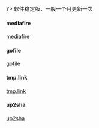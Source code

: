 ?> 软件稳定版，一般一个月更新一次

#### mediafire
[mediafire](https://www.mediafire.com/folder/p4fh0br61e5kp/Everedit-min ':target=_blank')

#### gofile
[gofile](https://gofile.io/d/8pMARS ':target=_blank')

#### tmp.link
[tmp.link](https://tmp.link/room/640c6c6aeaf46 ':target=_blank')

#### up2sha
[up2sha](https://up2sha.re/file?f=A53oBk ':target=_blank')
